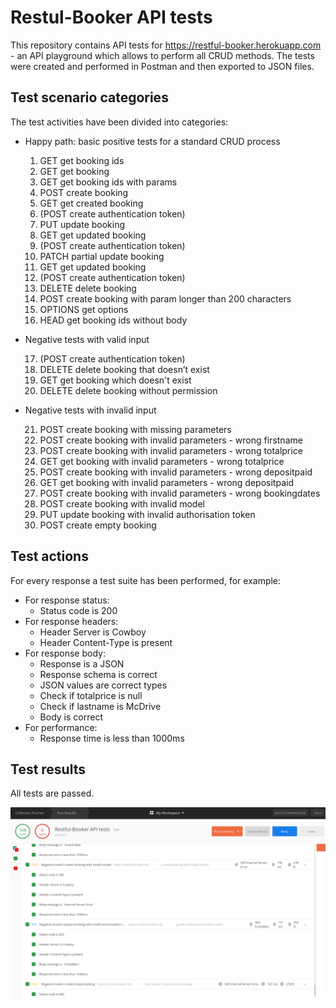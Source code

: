 # Restul-Booker API tests

This repository contains API tests for https://restful-booker.herokuapp.com - an API playground which allows to perform all CRUD methods. The tests were created and performed in Postman and then exported to JSON files.

## Test scenario categories

The test activities have been divided into categories:

* Happy path: basic positive tests for a standard CRUD process

    1. GET get booking ids
    2. GET get booking
    3. GET get booking ids with params
    4. POST create booking
    5. GET get created booking
    6. (POST create authentication token)
    7. PUT update booking
    8. GET get updated booking
    9. (POST create authentication token)
    10. PATCH partial update booking
    11. GET get updated booking
    12. (POST create authentication token)
    13. DELETE delete booking
    14. POST create booking with param longer than 200 characters
    15. OPTIONS get options
    16. HEAD get booking ids without body

* Negative tests with valid input

    17. (POST create authentication token)
    18. DELETE delete booking that doesn’t exist
    19. GET get booking which doesn't exist
    20. DELETE delete booking without permission

* Negative tests with invalid input

    21. POST create booking with missing parameters
    22. POST create booking with invalid parameters - wrong firstname
    23. POST create booking with invalid parameters - wrong totalprice
    24. GET get booking with invalid parameters - wrong totalprice
    25. POST create booking with invalid parameters - wrong depositpaid
    26. GET get booking with invalid parameters - wrong depositpaid
    27. POST create booking with invalid parameters - wrong bookingdates
    28. POST create booking with invalid model
    29. PUT update booking with invalid authorisation token
    30. POST create empty booking

## Test actions

For every response a test suite has been performed, for example:

* For response status:
    - Status code is 200
* For response headers:
    - Header Server is Cowboy
    - Header Content-Type is present
* For response body:
    - Response is a JSON
    - Response schema is correct
    - JSON values are correct types
    - Check if totalprice is null
    - Check if lastname is McDrive
    - Body is correct
* For performance:
    - Response time is less than 1000ms

## Test results
All tests are passed.

![](tests-results.png)